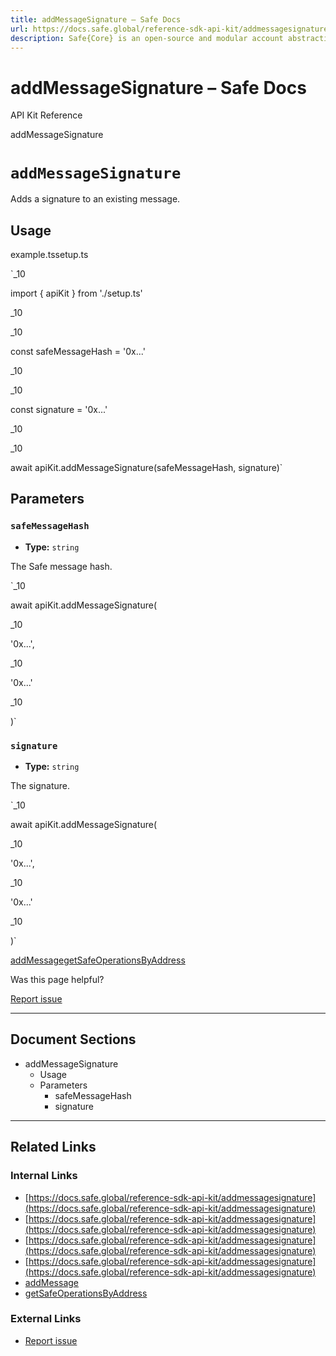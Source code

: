 ```yaml
---
title: addMessageSignature – Safe Docs
url: https://docs.safe.global/reference-sdk-api-kit/addmessagesignature
description: Safe{Core} is an open-source and modular account abstraction stack. Learn about its features and how to use it.
---
```


# addMessageSignature – Safe Docs

API Kit Reference

addMessageSignature

# `addMessageSignature`

Adds a signature to an existing message.

## Usage



example.tssetup.ts

`_10

import { apiKit } from './setup.ts'

_10

_10

const safeMessageHash = '0x...'

_10

_10

const signature = '0x...'

_10

_10

await apiKit.addMessageSignature(safeMessageHash, signature)`

## Parameters

### `safeMessageHash`

- **Type:** `string`

The Safe message hash.

`_10

await apiKit.addMessageSignature(

_10

'0x...',

_10

'0x...'

_10

)`

### `signature`

- **Type:** `string`

The signature.

`_10

await apiKit.addMessageSignature(

_10

'0x...',

_10

'0x...'

_10

)`

[addMessage](/reference-sdk-api-kit/addmessage "addMessage")[getSafeOperationsByAddress](/reference-sdk-api-kit/getsafeoperationsbyaddress "getSafeOperationsByAddress")

Was this page helpful?

[Report issue](https://github.com/safe-global/safe-docs/issues/new?assignees=&labels=nextra-feedback&projects=&template=nextra-feedback.yml&title=%5BFeedback%5D+)

---

## Document Sections

- addMessageSignature
  - Usage
  - Parameters
    - safeMessageHash
    - signature

---

## Related Links

### Internal Links

- [https://docs.safe.global/reference-sdk-api-kit/addmessagesignature](https://docs.safe.global/reference-sdk-api-kit/addmessagesignature)
- [https://docs.safe.global/reference-sdk-api-kit/addmessagesignature](https://docs.safe.global/reference-sdk-api-kit/addmessagesignature)
- [https://docs.safe.global/reference-sdk-api-kit/addmessagesignature](https://docs.safe.global/reference-sdk-api-kit/addmessagesignature)
- [https://docs.safe.global/reference-sdk-api-kit/addmessagesignature](https://docs.safe.global/reference-sdk-api-kit/addmessagesignature)
- [addMessage](https://docs.safe.global/reference-sdk-api-kit/addmessage)
- [getSafeOperationsByAddress](https://docs.safe.global/reference-sdk-api-kit/getsafeoperationsbyaddress)

### External Links

- [Report issue](https://github.com/safe-global/safe-docs/issues/new?assignees=&labels=nextra-feedback&projects=&template=nextra-feedback.yml&title=%5BFeedback%5D+)
